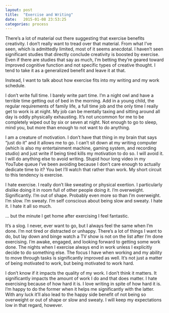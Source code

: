 ```yaml
---
layout: post
title:  "Exercise and Writing"
date:   2015-01-08 23:53:25
categories: process
---
```


There’s a lot of material out there suggesting that exercise benefits creativity. I don’t really want to tread over that material. From what I’ve seen, which is admittedly limited, most of it seems anecdotal. I haven’t seen significant studies that directly conclude creativity is boosted by exercise. Even if there are studies that say as much, I’m betting they’re geared toward improved cognitive function and not specific types of creative thought. I tend to take it as a generalized benefit and leave it at that.

Instead, I want to talk about how exercise fits into my writing and my work schedule.

I don’t write full time. I barely write part time. I’m a night owl and have a terrible time getting out of bed in the morning. Add in a young child, the regular requirements of family life, a full time job and the only time I really get to work is at night. My job can be mentally taxing and sitting around all day is oddly physically exhausting. It’s not uncommon for me to be completely wiped out by six or seven at night. Not enough to go to sleep, mind you, but more than enough to not want to do anything.

I am a creature of motivation. I don’t have that thing in my brain that says “just do it” and it allows me to go. I can’t sit down at my writing computer (which is also my entertainment machine, gaming system, and recording studio) and just write if being tired kills my motivation to do so. I will avoid it. I will do anything else to avoid writing. Stupid hour long video in my YouTube queue I’ve been avoiding because I don’t care enough to actually dedicate time to it? You bet I’ll watch that rather than work. My short circuit to this tendency is exercise.

I hate exercise. I really don’t like sweating or physical exertion. I particularly dislike doing it in room full of other people doing it. I’m overweight. Significantly. I’m out of shape. Probably even more so than I’m overweight. I’m slow. I’m sweaty. I’m self conscious about being slow and sweaty. I hate it. I hate it all so much.

… but the minute I get home after exercising I feel fantastic.

It’s a slog. I never, ever want to go, but I always feel the same when I’m done. I’m not tired or distracted or unhappy. There’s a lot of things I want to do, but lay down and binge watch a TV show is not on the list after I’m done exercising. I’m awake, engaged, and looking forward to getting some work done. The nights when I exercise always end in work unless I explicitly decide to do something else. The focus I have when working and my ability to move through tasks is significantly improved as well. It’s not just a matter of being motivated to work, but being motivated to work hard.

I don’t know if it impacts the quality of my work. I don’t think it matters. It significantly impacts the amount of work I do and that does matter. I hate exercising because of how hard it is. I love writing in spite of how hard it is. I’m happy to do the former when it helps me significantly with the latter. With any luck it’ll also lead to the happy side benefit of not being so overweight or out of shape or slow and sweaty. I will keep my expectations low in that regard, however.